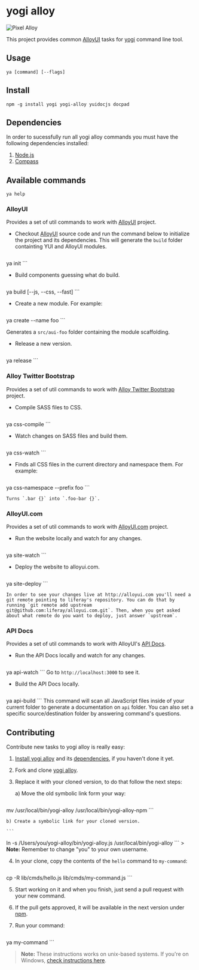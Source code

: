 # yogi alloy

![Pixel Alloy](http://cl.ly/image/110y3s2w2n1l/yogi.jpg)

This project provides common [AlloyUI](http://alloyui.com) tasks for [yogi](http://yui.github.com/yogi) command line tool.

## Usage

	ya [command] [--flags]

## Install

	npm -g install yogi yogi-alloy yuidocjs docpad

## Dependencies

In order to sucessfully run all yogi alloy commands you must have the following dependencies installed:

1. [Node.js](http://nodejs.org/download/)
2. [Compass](http://compass-style.org/install/)

## Available commands

```
ya help
```

### AlloyUI

Provides a set of util commands to work with [AlloyUI](http://github.com/liferay/alloy-ui) project.

* Checkout [AlloyUI](https://github.com/liferay/alloy-ui) source code and run the command below to initialize the project and its dependencies. This will generate the `build` folder containting YUI and AlloyUI modules.

	```
ya init
	```

* Build components guessing what do build.

	```
ya build [--js, --css, --fast]
	```

* Create a new module. For example:

    ```
ya create --name foo
    ```

Generates a `src/aui-foo` folder containing the module scaffolding.

* Release a new version.

	```
ya release
	```

### Alloy Twitter Bootstrap

Provides a set of util commands to work with [Alloy Twitter Bootstrap](http://github.com/liferay/alloy-twitter-bootstrap) project.

* Compile SASS files to CSS.

	```
ya css-compile
	```

* Watch changes on SASS files and build them.

	```
ya css-watch
	```

* Finds all CSS files in the current directory and namespace them. For example:

    ```
ya css-namespace --prefix foo
    ```

    Turns `.bar {}` into `.foo-bar {}`.

### AlloyUI.com

Provides a set of util commands to work with [AlloyUI.com](http://github.com/liferay/alloyui.com) project.

* Run the website locally and watch for any changes.

	```
ya site-watch
	```

* Deploy the website to alloyui.com.

	```
ya site-deploy
	```
	
	In order to see your changes live at http://alloyui.com you'll need a git remote pointing to liferay's repository. You can do that by running `git remote add upstream git@github.com:liferay/alloyui.com.git`. Then, when you get asked about what remote do you want to deploy, just answer `upstream`.

### API Docs

Provides a set of util commands to work with AlloyUI's [API Docs](http://alloyui.com/api/). 

* Run the API Docs locally and watch for any changes.

	```
ya api-watch
	```
	Go to `http://localhost:3000` to see it.
	
* Build the API Docs locally.

	```
ya api-build
	```
	This command will scan all JavaScript files inside of your current folder to generate a documentation on `api` folder. You can also set a specific source/destination folder by answering command's questions.

## Contributing

Contribute new tasks to yogi alloy is really easy:

1. [Install yogi alloy](#install) and its [dependencies](#dependencies), if you haven't done it yet.
2. Fork and clone [yogi alloy](http://github.com/liferay/yogi-alloy).
3. Replace it with your cloned version, to do that follow the next steps:

	a) Move the old symbolic link form your way:

	```
mv /usr/local/bin/yogi-alloy /usr/local/bin/yogi-alloy-npm
	```

	b) Create a symbolic link for your cloned version.
	
	```
ln -s /Users/you/yogi-alloy/bin/yogi-alloy.js /usr/local/bin/yogi-alloy
	```
	> **Note:** Remember to change "you" to your own username.
	
4. In your clone, copy the contents of the `hello` command to `my-command`:

	```
cp -R lib/cmds/hello.js lib/cmds/my-command.js
	```

5. Start working on it and when you finish, just send a pull request with your new command.
6. If the pull gets approved, it will be available in the next version under [npm](https://npmjs.org/package/yogi-alloy).
7. Run your command:

	```
ya my-command
	```
	
> **Note:** These instructions works on unix-based systems. If you're on Windows, [check instructions here](https://github.com/liferay/yogi-alloy/wiki/Contributing-(Windows)).

